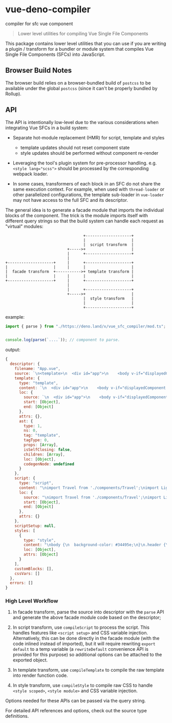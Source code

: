 # vue-deno-compiler

compiler for sfc vue component

> Lower level utilities for compiling Vue Single File Components

This package contains lower level utilities that you can use if you are writing a plugin / transform for a bundler or module system that compiles Vue Single File Components (SFCs) into JavaScript.

## Browser Build Notes

The browser build relies on a browser-bundled build of `postcss` to be available under the global `postcss` (since it can't be properly bundled by Rollup).

## API

The API is intentionally low-level due to the various considerations when integrating Vue SFCs in a build system:

- Separate hot-module replacement (HMR) for script, template and styles

  - template updates should not reset component state
  - style updates should be performed without component re-render

- Leveraging the tool's plugin system for pre-processor handling. e.g. `<style lang="scss">` should be processed by the corresponding webpack loader.

- In some cases, transformers of each block in an SFC do not share the same execution context. For example, when used with `thread-loader` or other parallelized configurations, the template sub-loader in `vue-loader` may not have access to the full SFC and its descriptor.

The general idea is to generate a facade module that imports the individual blocks of the component. The trick is the module imports itself with different query strings so that the build system can handle each request as "virtual" modules:

```
                                  +--------------------+
                                  |                    |
                                  |  script transform  |
                           +----->+                    |
                           |      +--------------------+
                           |
+--------------------+     |      +--------------------+
|                    |     |      |                    |
|  facade transform  +----------->+ template transform |
|                    |     |      |                    |
+--------------------+     |      +--------------------+
                           |
                           |      +--------------------+
                           +----->+                    |
                                  |  style transform   |
                                  |                    |
                                  +--------------------+
```

example:
```ts
import { parse } from "./https://deno.land/x/vue_sfc_compiler/mod.ts";


console.log(parse(`....`)); // component to parse.

```

output:
```js
{
  descriptor: {
    filename: "App.vue",
    source: `\n<template>\n  <div id="app">\n    <body v-if="displayedComponent === 'home'">\n      <Home />\n    </bo...`,
    template: {
      type: "template",
      content: `\n  <div id="app">\n    <body v-if="displayedComponent === 'home'">\n      <Home />\n    </body>\n    <bo...`,
      loc: {
        source: `\n  <div id="app">\n    <body v-if="displayedComponent === 'home'">\n      <Home />\n    </body>\n    <bo...`,
        start: [Object],
        end: [Object]
      },
      attrs: {},
      ast: {
        type: 1,
        ns: 0,
        tag: "template",
        tagType: 0,
        props: [Array],
        isSelfClosing: false,
        children: [Array],
        loc: [Object],
        codegenNode: undefined
      }
    },
    script: {
      type: "script",
      content: "\nimport Travel from './components/Travel';\nimport Lighthouse from './components/Lighthouse';\nimport ...",
      loc: {
        source: "\nimport Travel from './components/Travel';\nimport Lighthouse from './components/Lighthouse';\nimport ...",
        start: [Object],
        end: [Object]
      },
      attrs: {}
    },
    scriptSetup: null,
    styles: [
      {
        type: "style",
        content: "\nbody {\n  background-color: #34495e;\n}\n.header {\n  display: flex;\n  flex-flow: column;\n  align-items...",
        loc: [Object],
        attrs: [Object]
      }
    ],
    customBlocks: [],
    cssVars: []
  },
  errors: []
}
```

### High Level Workflow

1. In facade transform, parse the source into descriptor with the `parse` API and generate the above facade module code based on the descriptor;

2. In script transform, use `compileScript` to process the script. This handles features like `<script setup>` and CSS variable injection. Alternatively, this can be done directly in the facade module (with the code inlined instead of imported), but it will require rewriting `export default` to a temp variable (a `rewriteDefault` convenience API is provided for this purpose) so additional options can be attached to the exported object.

3. In template transform, use `compileTemplate` to compile the raw template into render function code.

4. In style transform, use `compileStyle` to compile raw CSS to handle `<style scoped>`, `<style module>` and CSS variable injection.

Options needed for these APIs can be passed via the query string.

For detailed API references and options, check out the source type definitions.

